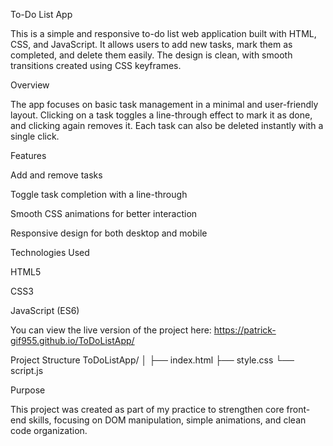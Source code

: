 To-Do List App

This is a simple and responsive to-do list web application built with HTML, CSS, and JavaScript. It allows users to add new tasks, mark them as completed, and delete them easily. The design is clean, with smooth transitions created using CSS keyframes.

Overview

The app focuses on basic task management in a minimal and user-friendly layout.
Clicking on a task toggles a line-through effect to mark it as done, and clicking again removes it.
Each task can also be deleted instantly with a single click.

Features

Add and remove tasks

Toggle task completion with a line-through

Smooth CSS animations for better interaction

Responsive design for both desktop and mobile

Technologies Used

HTML5

CSS3

JavaScript (ES6)


You can view the live version of the project here:
https://patrick-gif955.github.io/ToDoListApp/

Project Structure
ToDoListApp/
│
├── index.html
├── style.css
└── script.js

Purpose

This project was created as part of my practice to strengthen core front-end skills, focusing on DOM manipulation, simple animations, and clean code organization.
